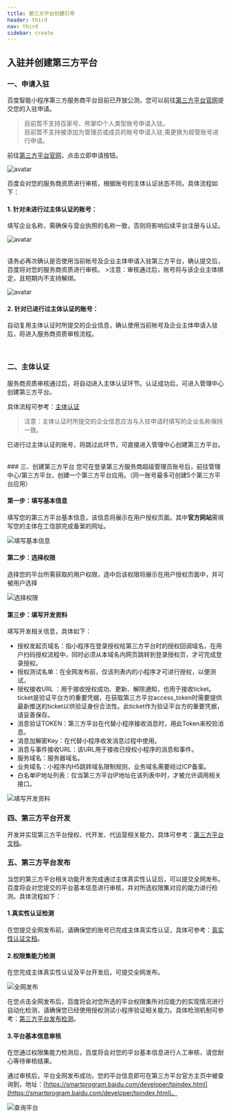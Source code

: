 ```yaml
---
title: 第三方平台创建引导
header: third
nav: third
sidebar: create
---
```


## 入驻并创建第三方平台 

### 一、申请入驻
百度智能小程序第三方服务商平台目前已开放公测，您可以前往[第三方平台官网](https://smartprogram.baidu.com/developer/tpindex.html)提交您的入驻申请。

>目前暂不支持百家号、熊掌ID个人类型账号申请入驻。
><br>目前暂不支持被添加为管理员或成员的账号申请入驻,需更换为超管账号进行申请。

前往[第三方平台官网](https://smartprogram.baidu.com/developer/tpindex.html)，点击立即申请按钮。

![avatar](../../img/tp/dsfpt.png)
<br>

百度会对您的服务商资质进行审核，根据账号的主体认证状态不同，具体流程如下：

#### 1. 针对未进行过主体认证的账号：
填写企业名称，需确保与营业执照的名称一致，否则将影响后续平台注册与认证。

![avatar](../../img/tp/txqymc.png)

<br>
请务必再次确认是否使用当前帐号及企业主体申请入驻第三方平台，确认提交后，百度将对您的服务商资质进行审核。
>注意：审核通过后，账号将与该企业主体绑定，且短期内不支持解绑。


![avatar](../../img/tp/qrzt.png)

#### 2. 针对已进行过主体认证的账号：
自动复用主体认证时所提交的企业信息，确认使用当前帐号及企业主体申请入驻后，将进入服务商资质审核流程。

<br>

### 二、主体认证
服务商资质审核通过后，将自动进入主体认证环节。认证成功后，可进入管理中心创建第三方平台。

具体流程可参考：[主体认证](https://smartprogram.baidu.com/docs/introduction/register/)


>注意：主体认证时所提交的企业信息应当与入驻申请时填写的企业名称保持一致。

已进行过主体认证的账号，将跳过此环节，可直接进入管理中心创建第三方平台。

<br>
### 三、创建第三方平台                                                                                                        
您可在登录第三方服务商超级管理员账号后，前往管理中心/第三方平台，创建一个第三方平台应用。（同一账号最多可创建5个第三方平台应用）

#### 第一步：填写基本信息
填写您的第三方平台基本信息，该信息将展示在用户授权页面。其中**官方网站**需填写您的主体在工信部完成备案的网址。

![填写基本信息](../../img/tp/txjbxx.png)

#### 第二步：选择权限
选择您的平台所需获取的用户权限，选中后该权限将展示在用户授权页面中，并可被用户选择

![选择权限](../../img/tp/xzqx.png)

#### 第三步：填写开发资料
填写开发相关信息，具体如下：

* 授权发起页域名：指小程序在登录授权给第三方平台时的授权回调域名，在用户扫码授权流程中，同时必须从本域名内网页跳转到登录授权页，才可完成登录授权。
* 授权测试名单：在全网发布前，仅该列表内的小程序才可进行授权，以便测试。
* 授权接收URL	：用于接收授权成功、更新、解除通知，也用于接收ticket。ticket是验证平台方的重要凭据，在获取第三方平台access_token时需要提供最新推送的ticket以供验证身份合法性。此ticket作为验证平台方的重要凭据，请妥善保存。
* 消息验证TOKEN：第三方平台在代替小程序接收消息时，用此Token来校验消息。
* 消息加解密Key：在代替小程序收发消息过程中使用。
* 消息与事件接收URL：该URL用于接收已授权小程序的消息和事件。
* 服务域名：服务器域名。
* 业务域名：小程序内H5跳转域名限制规则，业务域名需要经过ICP备案。
* 白名单IP地址列表：仅当第三方平台IP地址在该列表中时，才被允许调用相关接口。

![填写开发资料](../../img/tp/txkfzl.png)

### 四、第三方平台开发

开发并实现第三方平台授权、代开发、代运营相关能力，具体可参考：[第三方平台文档](https://smartprogram.baidu.com/docs/third/develop/)。

### 五、第三方平台发布
当您的第三方平台相关功能开发完成通过主体真实性认证后，可以提交全网发布。百度将会对您提交的平台基本信息进行审核，并对所选权限集对应的能力进行检测。具体流程如下：

#### 1.真实性认证检测
在您提交全网发布前，请确保您的账号已完成主体真实性认证，具体可参考：[真实性认证文档](https://smartprogram.baidu.com/docs/introduction/authenticity/)。

#### 2.权限集能力检测
在您完成主体真实性认证及平台开发后，可提交全网发布。

![全网发布](../../img/tp/dfb.png)

在您点击全网发布后，百度将会对您所选的平台权限集所对应能力的实现情况进行自动化检测，请确保您已经使用授权测试小程序验证相关能力。具体检测机制可参考：[第三方平台发布检测](https://smartprogram.baidu.com/docs/develop/third/develop/)。

#### 3.平台基本信息审核
在您通过权限集能力检测后，百度将会对您的平台基本信息进行人工审核，请您耐心等待审核结果。

通过审核后，平台全网发布成功，您的平台信息即可在第三方平台官方主页中被查询到，地址：[https://smartprogram.baidu.com/developer/tpindex.html](https://smartprogram.baidu.com/developer/tpindex.html)。

![查询平台](../../img/tp/cxpt.png)
